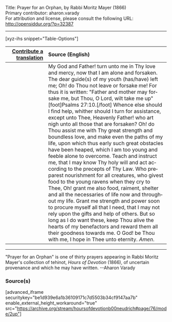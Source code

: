 <html>
<head></head>
<body>
Title: Prayer for an Orphan, by Rabbi Moritz Mayer (1866)<br />
Primary contributor: aharon.varady<br />
For attribution and license, please consult the following URL: <a href="http://opensiddur.org/?p=32387">http://opensiddur.org/?p=32387</a>
<p />
<hr />

[xyz-ihs snippet="Table-Options"]<table style="margin-left: auto; margin-right: auto;" class="draggable">
<thead><tr><th id="x" style="text-align: right;"><a href="/translate/" target="_blank" rel="noopener">Contribute a translation</a></th><th style="text-align: left;">Source (English)</th></tr></thead>
<tbody>
<tr><td style="vertical-align:top;" width="25%">
<div class="liturgy" lang="he">

</span></div></td>
 
<td style="vertical-align:top;">
<div class="english" lang="en">
My God and Father! turn unto me in Thy love and mercy, now that I am alone and forsaken. The dear guide(s) of my youth (has/have) left me; Oh! do Thou not leave or forsake me! For thus it is written: "Father and mother may forsake me, but Thou, O Lord, wilt take me up"[foot]Psalms 27:10.[/foot] Whence else should I find help, whither should I turn for assistance, except unto Thee, Heavenly Father! who art nigh unto all those that are forsaken? Oh! do Thou assist me with Thy great strength and boundless love, and make even the paths of my life, upon which thus early such great obstacles have been heaped, which I am too young and feeble alone to overcome. Teach and instruct me, that I may know Thy holy will and act according to the precepts of Thy Law. Who preparest nourishment for all creatures, who givest food to the young ravens when they cry to Thee, Oh! grant me also food, raiment, shelter and all the necessaries of life now and throughout my life. Grant me strength and power soon to procure myself all that I need, that I may not rely upon the gifts and help of others. But so long as I do want these, keep Thou alive the hearts of my benefactors and reward them all their goodness towards me. O God! be Thou with me, I hope in Thee unto eternity. <em>Amen</em>. 
</div></td></tr>
</tbody></table>

<hr />

"Prayer for an Orphan" is one of thirty prayers appearing in Rabbi Moritz Mayer's collection of tehinot, <em>Hours of Devotion</em> (1866), of uncertain provenance and which he may have written. --Aharon Varady

<h3>Source(s)</h3>

[advanced_iframe securitykey="be1d939e6a1b36109171c7d5503b34cf9147aa7b" enable_external_height_workaround="true" src="https://archive.org/stream/hoursofdevotionb00neudrich#page/76/mode/2up"]

&nbsp;
</body>
</html>